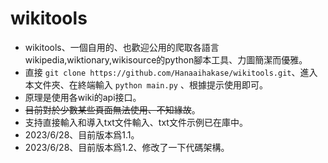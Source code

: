 # wikitools

- wikitools、一個自用的、也歡迎公用的爬取各語言wikipedia,wiktionary,wikisource的python腳本工具、力圖簡潔而優雅。
- 直接 `git clone https://github.com/Hanaaihakase/wikitools.git`、進入本文件夾、在終端輸入 `python main.py` 、根據提示使用即可。
- 原理是使用各wiki的api接口。
- ~~目前對於少數某些頁面無法使用、不知緣故~~。
- 支持直接輸入和導入txt文件輸入、txt文件示例已在庫中。
- 2023/6/28、目前版本爲1.1。
- 2023/6/28、目前版本爲1.2、修改了一下代碼架構。